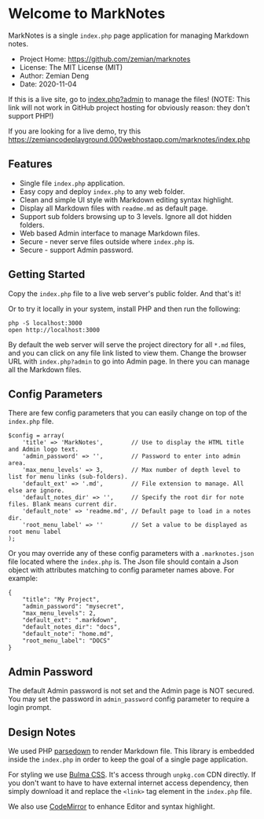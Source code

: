 # Welcome to MarkNotes

MarkNotes is a single `index.php` page application for managing Markdown notes.

 * Project Home: https://github.com/zemian/marknotes
 * License: The MIT License (MIT)
 * Author: Zemian Deng
 * Date: 2020-11-04

If this is a live site, go to [index.php?admin](index.php?admin) to manage the files!
(NOTE: This link will not work in GitHub project hosting for obviously reason: they don't support PHP!)

If you are looking for a live demo, try this <https://zemiancodeplayground.000webhostapp.com/marknotes/index.php>

## Features

* Single file `index.php` application.
* Easy copy and deploy `index.php` to any web folder.
* Clean and simple UI style with Markdown editing syntax highlight.
* Display all Markdown files with `readme.md` as default page.
* Support sub folders browsing up to 3 levels. Ignore all dot hidden folders.
* Web based Admin interface to manage Markdown files.
* Secure - never serve files outside where `index.php` is.
* Secure - support Admin password.

## Getting Started

Copy the `index.php` file to a live web server's public folder. And that's it!

Or to try it locally in your system, install PHP and then run the following:

	php -S localhost:3000
	open http://localhost:3000

By default the web server will serve the project directory for all `*.md` files, and you 
can click on any file link listed to view them. Change the browser URL with `index.php?admin`
to go into Admin page. In there you can manage all the Markdown files.

## Config Parameters 

There are few config parameters that you can easily change on top of the `index.php` file. 

```
$config = array(
    'title' => 'MarkNotes',        // Use to display the HTML title and Admin logo text.
    'admin_password' => '',        // Password to enter into admin area.
    'max_menu_levels' => 3,        // Max number of depth level to list for menu links (sub-folders).
    'default_ext' => '.md',        // File extension to manage. All else are ignore.
    'default_notes_dir' => '',     // Specify the root dir for note files. Blank means current dir.
    'default_note' => 'readme.md', // Default page to load in a notes dir.
    'root_menu_label' => ''        // Set a value to be displayed as root menu label
);
```

Or you may override any of these config parameters with a `.marknotes.json` file located where 
the `index.php` is. The Json file should contain a Json object with attributes matching to config
parameter names above. For example:

```
{
    "title": "My Project",
    "admin_password": "mysecret",
    "max_menu_levels": 2,
    "default_ext": ".markdown",
    "default_notes_dir": "docs",
    "default_note": "home.md",
    "root_menu_label": "DOCS"
}
``` 

## Admin Password

The default Admin password is not set and the Admin page is NOT secured. You may set the password 
in `admin_password` config parameter to require a login prompt.

## Design Notes

We used PHP [parsedown](https://github.com/erusev/parsedown) to render Markdown file. This library 
is embedded inside the `index.php` in order to keep the goal of a single page application.

For styling we use [Bulma CSS](https://unpkg.com/bulma). It's access through `unpkg.com` CDN directly.
If you don't want to have to have external internet access dependency, then simply download it and 
replace the `<link>` tag element in the `index.php` file.

We also use [CodeMirror](https://unpkg.com/codemirror) to enhance Editor and syntax highlight.
